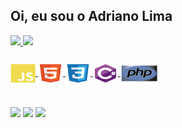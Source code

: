 ## Oi, eu sou o Adriano Lima 
 <div>
  <a href="https://github.com/drianodev">
  <img height="170em" src="https://github-readme-stats.vercel.app/api?username=drianodev&show_icons=true&theme=cobalt&include_all_commits=true&count_private=true"/>
  <img height="170em" src="https://github-readme-stats.vercel.app/api/top-langs/?username=drianodev&layout=compact&langs_count=16&theme=cobalt"/>
<div>
<div style="display: inline_block"><br>
  <img align="center" alt="Driano-Js" height="30" width="40" src="https://raw.githubusercontent.com/devicons/devicon/master/icons/javascript/javascript-plain.svg">
  <img align="center" alt="Driano-HTML" height="30" width="40" src="https://raw.githubusercontent.com/devicons/devicon/master/icons/html5/html5-original.svg">
  <img align="center" alt="Driano-CSS" height="30" width="40" src="https://raw.githubusercontent.com/devicons/devicon/master/icons/css3/css3-original.svg">
  <img align="center" alt="Driano-Csharp" height="30" width="40" src="https://raw.githubusercontent.com/devicons/devicon/master/icons/csharp/csharp-original.svg">
  <img align="center" alt="Driano-PHP" height="50" width="60" src="https://raw.githubusercontent.com/devicons/devicon/master/icons/php/php-original.svg">
</div>
  
  ##
  
  <div>
  <a href = "mailto: adrianomendes661@gmail.com"><img src="https://img.shields.io/badge/-Gmail-%23EA4335?style=for-the-badge&logo=gmail&logoColor=white" target="_blank"></a>
  <a href="https://www.linkedin.com/in/adriano-mendes-lima-443b3918a" target="_blank"><img src="https://img.shields.io/badge/-LinkedIn-%230077B5?style=for-the-badge&logo=linkedin&logoColor=white" target="_blank"></a>
  <a href="https://instagram.com/driano.dev" target="_blank"><img src="https://img.shields.io/badge/-Instagram-%23E4405F?style=for-the-badge&logo=instagram&logoColor=white" target="_blank"></a>
</div>

